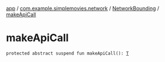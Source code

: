 [app](../../index.md) / [com.example.simplemovies.network](../index.md) / [NetworkBounding](index.md) / [makeApiCall](./make-api-call.md)

# makeApiCall

`protected abstract suspend fun makeApiCall(): `[`T`](index.md#T)
